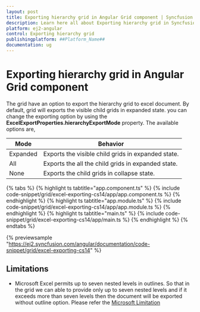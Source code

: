 ```yaml
---
layout: post
title: Exporting hierarchy grid in Angular Grid component | Syncfusion
description: Learn here all about Exporting hierarchy grid in Syncfusion ##Platform_Name## Grid component of Syncfusion Essential JS 2 and more.
platform: ej2-angular
control: Exporting hierarchy grid 
publishingplatform: ##Platform_Name##
documentation: ug
---
```


# Exporting hierarchy grid in Angular Grid component

The grid have an option to export the hierarchy grid to excel document. By default, grid will exports the visible child grids in expanded state. you can change the exporting option by using the **ExcelExportProperties.hierarchyExportMode** property. The available options are,

| Mode     | Behavior    |
|----------|-------------|
| Expanded | Exports the visible child grids in expanded state. |
| All      | Exports the all the child grids in expanded state. |
| None     | Exports the child grids in collapse state. |

{% tabs %}
{% highlight ts tabtitle="app.component.ts" %}
{% include code-snippet/grid/excel-exporting-cs14/app/app.component.ts %}
{% endhighlight %}
{% highlight ts tabtitle="app.module.ts" %}
{% include code-snippet/grid/excel-exporting-cs14/app/app.module.ts %}
{% endhighlight %}
{% highlight ts tabtitle="main.ts" %}
{% include code-snippet/grid/excel-exporting-cs14/app/main.ts %}
{% endhighlight %}
{% endtabs %}
  
{% previewsample "https://ej2.syncfusion.com/angular/documentation/code-snippet/grid/excel-exporting-cs14" %}

## Limitations

* Microsoft Excel permits up to seven nested levels in outlines. So that in the grid we can able to provide only up to seven nested levels
  and if it exceeds more than seven levels then the document will be exported without outline option.
  Please refer the [Microsoft Limitation](https://docs.microsoft.com/en-us/sql/reporting-services/report-builder/exporting-to-microsoft-excel-report-builder-and-ssrs?view=sql-server-2017#ExcelLimitations)